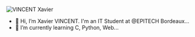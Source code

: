 ![VINCENT Xavier](https://user-images.githubusercontent.com/91670622/150694476-deb1fbc1-f39b-4ef1-8ea4-593211aedaa7.gif)

- 👋 Hi, I’m Xavier VINCENT. I'm an IT Student at @EPITECH Bordeaux...
- 🌱 I’m currently learning C, Python, Web...
